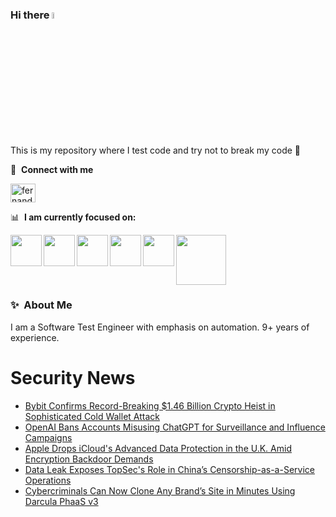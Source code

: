 ### Hi there <a href="https://www.gautamkrishnar.com/"><img src="https://media.giphy.com/media/hvRJCLFzcasrR4ia7z/giphy.gif" width="5%"></a>
This is my repository where I test code and try not to break my code :rofl:

🔗 &nbsp;**Connect with me**
<p align="left">
<a href="https://linkedin.com/in/fernandorlcruz" target="blank"><img align="center" src="https://raw.githubusercontent.com/rahuldkjain/github-profile-readme-generator/master/src/images/icons/Social/linked-in-alt.svg" alt="fernando cruz" height="30" width="40" /></a>
  
📊 &nbsp;**I am currently focused on:**

<img align="left" width='50' height='50' src="https://cdn.jsdelivr.net/gh/devicons/devicon/icons/python/python-original-wordmark.svg" />
<img align="left" width='50' height='50' src="https://cdn.jsdelivr.net/gh/devicons/devicon/icons/csharp/csharp-original.svg" />
<img align="left" width='50' height='50' src="https://cdn.jsdelivr.net/gh/devicons/devicon/icons/jenkins/jenkins-original.svg" />
<img align="left" width='50' height='50' src="https://specflow.org/wp-content/uploads/2021/05/SpecFlow-Icon.png" />
<img align="left" width='50' height='50' src="https://www.svgrepo.com/show/306098/githubactions.svg" />
<img width='80' height='80' src="https://cdn2.vectorstock.com/i/1000x1000/64/81/security-testing-concept-icon-safety-audit-key-vector-29166481.jpg" />
          
          
  
### ✨&nbsp; About Me

I am a Software Test Engineer with emphasis on automation. 9+ years of experience.

# Security News
<!-- BLOG-POST-LIST:START -->
- [Bybit Confirms Record-Breaking $1.46 Billion Crypto Heist in Sophisticated Cold Wallet Attack](https://thehackernews.com/2025/02/bybit-confirms-record-breaking-146.html)
- [OpenAI Bans Accounts Misusing ChatGPT for Surveillance and Influence Campaigns](https://thehackernews.com/2025/02/openai-bans-accounts-misusing-chatgpt.html)
- [Apple Drops iCloud&#39;s Advanced Data Protection in the U.K. Amid Encryption Backdoor Demands](https://thehackernews.com/2025/02/apple-drops-iclouds-advanced-data.html)
- [Data Leak Exposes TopSec&#39;s Role in China’s Censorship-as-a-Service Operations](https://thehackernews.com/2025/02/data-leak-exposes-topsecs-role-in.html)
- [Cybercriminals Can Now Clone Any Brand’s Site in Minutes Using Darcula PhaaS v3](https://thehackernews.com/2025/02/cybercriminals-can-now-clone-any-brands.html)
<!-- BLOG-POST-LIST:END -->
